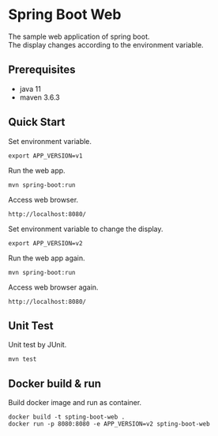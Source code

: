 # Spring Boot Web
The sample web application of spring boot.  
The display changes according to the environment variable.

## Prerequisites

- java 11
- maven 3.6.3

## Quick Start

Set environment variable.

~~~
export APP_VERSION=v1
~~~

Run the web app.

~~~
mvn spring-boot:run
~~~

Access web browser.

~~~
http://localhost:8080/
~~~

Set environment variable to change the display.

~~~
export APP_VERSION=v2
~~~

Run the web app again.

~~~
mvn spring-boot:run
~~~

Access web browser again.

~~~
http://localhost:8080/
~~~

## Unit Test

Unit test by JUnit.

~~~
mvn test
~~~

## Docker build & run

Build docker image and run as container.

~~~
docker build -t spting-boot-web .
docker run -p 8080:8080 -e APP_VERSION=v2 spting-boot-web
~~~
